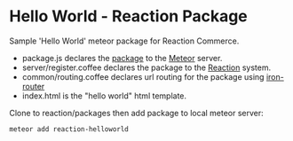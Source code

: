# Hello World - Reaction Package

Sample 'Hello World' meteor package for Reaction Commerce.

* package.js declares the [package](http://docs.meteor.com/#writingpackages) to the [Meteor](https://github.com/meteor/meteor) server.
* server/register.coffee declares the package to the [Reaction](https://github.com/ongoworks/reaction) system.
* common/routing.coffee declares url routing for the package using [iron-router](https://github.com/EventedMind/iron-router)
* index.html is the "hello world" html template.

Clone to reaction/packages then add package to local meteor server:

	meteor add reaction-helloworld




